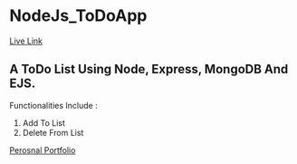 # NodeJs_ToDoApp

[Live Link](https://infinite-journey-81412.herokuapp.com)

## A ToDo List Using Node, Express, MongoDB And EJS.  

Functionalities Include : 

1. Add To List
2. Delete From List 

[Perosnal Portfolio](http://www.rohito.com) 
